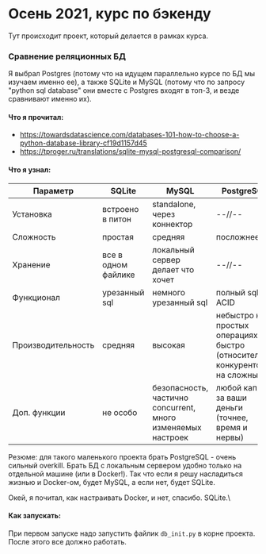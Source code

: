 # Осень 2021, курс по бэкенду

Тут происходит проект, который делается в рамках курса.

### Сравнение реляционных БД

Я выбрал Postgres (потому что на идущем параллельно курсе по БД мы изучаем именно ее),
а также SQLite и MySQL (потому что по запросу "python sql database" они вместе с Postgres входят в топ-3, и везде сравнивают именно их).

#### Что я прочитал:
 - https://towardsdatascience.com/databases-101-how-to-choose-a-python-database-library-cf19d1157d45
 - https://tproger.ru/translations/sqlite-mysql-postgresql-comparison/


#### Что я узнал:

| Параметр | SQLite | MySQL | PostgreSQL |
|----------|--------|-------|------------|
| Установка| встроено в питон |  standalone, через коннектор | --//-- |
| Сложность | простая | средняя | посложнее |
| Хранение | все в одном файлике | локальный сервер делает что хочет | --//-- |
| Функционал | урезанный sql | немного урезанный sql | полный sql + ACID | 
| Производительность | средняя | высокая | небыстро на простых операциях, быстро (относительно конкурентов) на сложных |
| Доп. функции | не особо | безопасность, частично concurrent, много изменяемых настроек | любой каприз за ваши деньги (точнее, время и нервы) |

Резюме: для такого маленького проекта брать PostgreSQL - очень сильный overkill. 
Брать БД с локальным сервером удобно только на отдельной машине (или в Docker!).
Так что если я решу насладиться жизнью и Docker-ом, будет MySQL, а если нет, будет SQLite.

Окей, я почитал, как настраивать Docker, и нет, спасибо. SQLite.\

#### Как запускать:
При первом запуске надо запустить файлик `db_init.py` в корне проекта. После этого все должно работать.